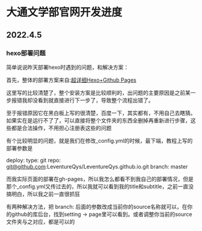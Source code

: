 # 大通文学部官网开发进度

## 2022.4.5

### hexo部署问题

简单说说昨天部署hexo时遇到的问题，和解决方案：

首先，整体的部署方案来自:[超详细Hexo+Github Pages](https://zhuanlan.zhihu.com/p/370635512)

这里写的比较清楚了，整个安装方案是比较顺利的，出问题的主要原因是之前某一步报错我却没看到就直接进行下一步了，导致整个流程出错了。

至于报错原因它在黑白板上写的很清楚，百度一下，其实都有，不用自己去瞎猜。如果实在是运行不了了，可以直接将整个文件夹的东西全删掉再重新进行步骤，这些都是合法操作，不用担心注册表这些的问题

有个比较明显的问题，就是我们在修改_config.yml的时候，最下端，教程上写的部署参数是

deploy:
  type: git
  repo: git@github.com:LeventureQys/LeventureQys.github.io.git
  branch: master

而我实际页面的部署在gh-pages，所以我怎么都看不到我自己的部署情况，但是那个_config.yml又传过去的，所以我就可以看到我的title和subtitle，之前一直没搞明白，所以我之前一直很抓狂

有两种解决方法，把 branch: 后面的参数改成当前你的source名称就可以，在你的github的库后台，找到setting -> page里可以看到。或者调整你当前的source文件夹与之对应，都是可以的
